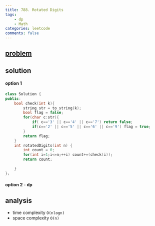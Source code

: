 ```yaml
---
title: 788. Rotated Digits
tags:  
    - dp
    - Math
categories: leetcode
comments: false
---
```


## [problem](https://leetcode.com/problems/rotated-digits/)

## solution 
#### option 1
```c++
class Solution {
public:
    bool check(int k){
        string str = to_string(k);
        bool flag = false;
        for(char c:str){
            if( c=='3' || c=='4' || c=='7') return false;
            if(c=='2' || c=='5' || c=='6' || c=='9') flag = true;
        }
        return flag;
    }
    int rotatedDigits(int n) {
        int count = 0;
        for(int i=1;i<=n;++i) count+=(check(i));
        return count;
        
    }
};
```
#### option 2 - dp

## analysis
- time complexity `O(nlogn)`
- space complexity `O(n)`
